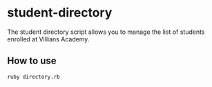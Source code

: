 # student-directory
The student directory script allows you to manage the list of students enrolled at  Villians Academy.


## How to use ##

```shell
ruby directory.rb
```
